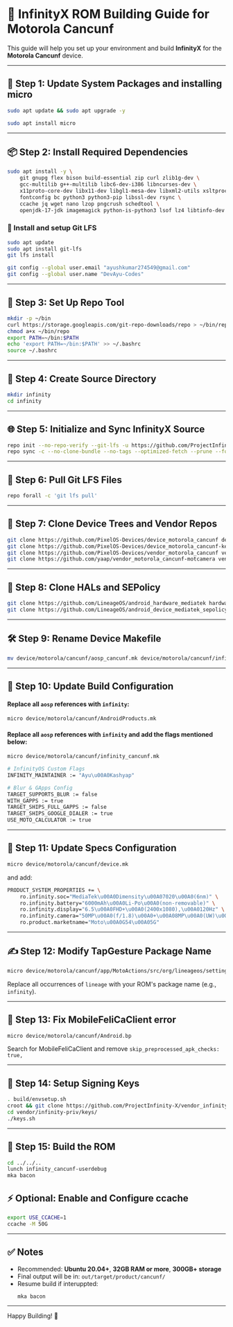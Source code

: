 
# 📱 InfinityX ROM Building Guide for Motorola Cancunf

This guide will help you set up your environment and build **InfinityX** for the **Motorola Cancunf** device.

---

## 🧩 Step 1: Update System Packages and installing micro

```bash
sudo apt update && sudo apt upgrade -y
```
```bash
sudo apt install micro
```

---

## 📦 Step 2: Install Required Dependencies

```bash
sudo apt install -y \
    git gnupg flex bison build-essential zip curl zlib1g-dev \
    gcc-multilib g++-multilib libc6-dev-i386 libncurses-dev \
    x11proto-core-dev libx11-dev libgl1-mesa-dev libxml2-utils xsltproc unzip \
    fontconfig bc python3 python3-pip libssl-dev rsync \
    ccache jq wget nano lzop pngcrush schedtool \
    openjdk-17-jdk imagemagick python-is-python3 lsof lz4 libtinfo-dev
```

### 🔄 Install and setup Git LFS

```bash
sudo apt update
sudo apt install git-lfs
git lfs install
```

```bash
git config --global user.email "ayushkumar274549@gmail.com"
git config --global user.name "DevAyu-Codes"
```

---

## 🧰 Step 3: Set Up Repo Tool

```bash
mkdir -p ~/bin
curl https://storage.googleapis.com/git-repo-downloads/repo > ~/bin/repo
chmod a+x ~/bin/repo
export PATH=~/bin:$PATH
echo 'export PATH=~/bin:$PATH' >> ~/.bashrc
source ~/.bashrc
```

---

## 📁 Step 4: Create Source Directory

```bash
mkdir infinity
cd infinity
```

---

## 🌐 Step 5: Initialize and Sync InfinityX Source

```bash
repo init --no-repo-verify --git-lfs -u https://github.com/ProjectInfinity-X/manifest -b 15 -g default,-mips,-darwin,-notdefault
repo sync -c --no-clone-bundle --no-tags --optimized-fetch --prune --force-sync -j$(nproc --all)
```

---

## 🔄 Step 6: Pull Git LFS Files

```bash
repo forall -c 'git lfs pull'
```

---

## 📱 Step 7: Clone Device Trees and Vendor Repos

```bash
git clone https://github.com/PixelOS-Devices/device_motorola_cancunf device/motorola/cancunf
git clone https://github.com/PixelOS-Devices/device_motorola_cancunf-kernel device/motorola/cancunf-kernel
git clone https://github.com/PixelOS-Devices/vendor_motorola_cancunf vendor/motorola/cancunf
git clone https://github.com/yaap/vendor_motorola_cancunf-motcamera vendor/motorola/cancunf-motcamera
```

---

## 🧱 Step 8: Clone HALs and SEPolicy

```bash
git clone https://github.com/LineageOS/android_hardware_mediatek hardware/mediatek
git clone https://github.com/LineageOS/android_device_mediatek_sepolicy_vndr device/mediatek/sepolicy_vndr
```

---

## 🛠️ Step 9: Rename Device Makefile

```bash
mv device/motorola/cancunf/aosp_cancunf.mk device/motorola/cancunf/infinity_cancunf.mk
```

---

## 🧾 Step 10: Update Build Configuration

#### Replace all `aosp` references with `infinity`:
```bash
micro device/motorola/cancunf/AndroidProducts.mk
```

#### Replace all `aosp` references with `infinity` and add the flags mentioned below:
```bash
micro device/motorola/cancunf/infinity_cancunf.mk
```
```bash
# InfinityOS Custom Flags
INFINITY_MAINTAINER := "Ayu\u00A0Kashyap"

# Blur & GApps Config
TARGET_SUPPORTS_BLUR := false
WITH_GAPPS := true
TARGET_SHIPS_FULL_GAPPS := false
TARGET_SHIPS_GOOGLE_DIALER := true
USE_MOTO_CALCULATOR := true
```

---

## 🧾 Step 11: Update Specs Configuration

```bash
micro device/motorola/cancunf/device.mk
```
and add:
```bash
PRODUCT_SYSTEM_PROPERTIES += \
    ro.infinity.soc="MediaTek\u00A0Dimensity\u00A07020\u00A0(6nm)" \
    ro.infinity.battery="6000mAh\u00A0Li-Po\u00A0(non-removable)" \
    ro.infinity.display="6.5\u00A0FHD+\u00A0(2400x1080),\u00A0120Hz" \
    ro.infinity.camera="50MP\u00A0(f/1.8)\u00A0+\u00A08MP\u00A0(UW)\u00A0+\u00A016MP" \
    ro.product.marketname="Moto\u00A0G54\u00A05G"
```

---

## ✍️ Step 12: Modify TapGesture Package Name

```bash
micro device/motorola/cancunf/app/MotoActions/src/org/lineageos/settings/device/actions/TapGestureSettings.java
```

Replace all occurrences of `lineage` with your ROM's package name (e.g., `infinity`).

---

## 🧾 Step 13: Fix MobileFeliCaClient error

```bash
micro device/motorola/cancunf/Android.bp
```

Search for MobileFeliCaClient and remove `skip_preprocessed_apk_checks: true,`

---

## 🔑 Step 14: Setup Signing Keys

```bash
. build/envsetup.sh
croot && git clone https://github.com/ProjectInfinity-X/vendor_infinity-priv_keys-template vendor/infinity-priv/keys
cd vendor/infinity-priv/keys/
./keys.sh
```

---

## 🚀 Step 15: Build the ROM

```bash
cd ../../..
lunch infinity_cancunf-userdebug
mka bacon
```

## ⚡ Optional: Enable and Configure ccache

```bash
export USE_CCACHE=1
ccache -M 50G
```

---

## ✅ Notes

- Recommended: **Ubuntu 20.04+**, **32GB RAM or more**, **300GB+ storage**
- Final output will be in: `out/target/product/cancunf/`
- Resume build if interuppted:
  ```bash
  mka bacon
  ```

---

Happy Building! 🚀

